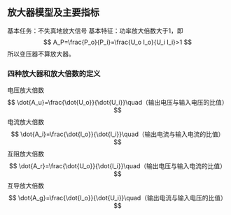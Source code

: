 ## 放大器模型及主要指标
基本任务：不失真地放大信号
基本特征：功率放大倍数大于1，即
$$
A_P=\frac{P_o}{P_i}=\frac{U_o I_o}{U_i I_i}>1
$$
所以变压器不算放大器。

### 四种放大器和放大倍数的定义

电压放大倍数
$$
\dot{A_u}=\frac{\dot{U_o}}{\dot{U_i}}\quad（输出电压与输入电压的比值）
$$
电流放大倍数
$$
\dot{A_i}=\frac{\dot{I_o}}{\dot{I_i}}\quad（输出电流与输入电流的比值）
$$
互阻放大倍数
$$
\dot{A_r}=\frac{\dot{U_o}}{\dot{I_i}}\quad（输出电压与输入电流的比值）
$$
互导放大倍数
$$
\dot{A_g}=\frac{\dot{I_o}}{\dot{U_i}}\quad（输出电流与输入电压的比值）
$$